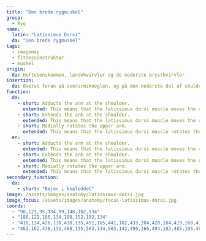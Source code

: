```yaml
---
title: "Den brede rygmuskel"
group:
  - Ryg
name:
  latin: "Latissimus Dorsi"
  da: "Den brede rygmuskel"
tags:
  - imagemap
  - fitnessinstruktør
  - muskel
origin: 
  da: Hoftebenskammen, lændehvirvler og de nederste brysthvirvler
insertion: 
  da: Øverst foran på overarmsknoglen, og på den nederste del af skulderbladet
function:
  da:
    - short: Adducts the arm at the shoulder.
      extended: This means that the latissimus dorsi muscle moves the upper arm toward the vertical midline of the body (i.e. the action of pulling your arms in to your sides).
    - short: Extends the arm at the shoulder.
      extended: This means that the latissimus dorsi muscle moves the upper arm downward to the rear.
    - short: Medially rotates the upper arm.
      extended: This means that the latissimus dorsi muscle rotates the upper arm inward around the axis of the bone (i.e. it rotates the upper arm toward the vertical midline of the body).
  en:
    - short: Adducts the arm at the shoulder.
      extended: This means that the latissimus dorsi muscle moves the upper arm toward the vertical midline of the body (i.e. the action of pulling your arms in to your sides).
    - short: Extends the arm at the shoulder.
      extended: This means that the latissimus dorsi muscle moves the upper arm downward to the rear.
    - short: Medially rotates the upper arm.
      extended: This means that the latissimus dorsi muscle rotates the upper arm inward around the axis of the bone (i.e. it rotates the upper arm toward the vertical midline of the body).
secondary_function:
  da:
    - short: "Bøjer i knæleddet"
image: /assets/images/anatomy/latissimus-dorsi.jpg
image_focus: /assets/images/anatomy/focus-latissimus-dorsi.jpg
coords:
  - "98,123,95,134,99,148,102,134"
  - "188,122,186,134,188,152,192,134"
  - "410,134,426,138,438,135,451,165,441,182,433,204,420,184,419,168,412,146"
  - "462,162,478,131,488,135,503,134,503,142,495,166,494,182,485,195,481,202"
---
```

